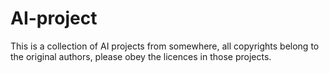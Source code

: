# AI-project
This is a collection of AI projects from somewhere, all copyrights belong to the original authors, please obey the licences in those projects.